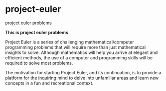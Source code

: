 # project-euler
project euler problems
<p><b>This is project euler problems</b></p>
<p>Project Euler is a series of challenging mathematical/computer programming problems that will require more than just mathematical insights to solve. Although mathematics will help you arrive at elegant and efficient methods, the use of a computer and programming skills will be required to solve most problems.
  
The motivation for starting Project Euler, and its continuation, is to provide a platform for the inquiring mind to delve into unfamiliar areas and learn new concepts in a fun and recreational context.</b></p>

